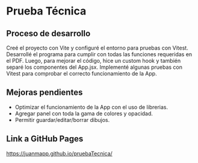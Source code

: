 # Prueba Técnica

## Proceso de desarrollo

Creé el proyecto con Vite y configuré el entorno para pruebas con Vitest. 
Desarrollé el programa para cumplir con todas las funciones requeridas en el PDF. Luego, para mejorar el código, hice un custom hook y también separé los componentes del App.jsx.
Implementé algunas pruebas con Vitest para comprobar el correcto funcionamiento de la App.

## Mejoras pendientes

- Optimizar el funcionamiento de la App con el uso de librerias.
- Agregar panel con toda la gama de colores y opacidad.
- Permitir guardar/editar/borrar dibujos.

## Link a GitHub Pages

https://juanmapp.github.io/pruebaTecnica/
